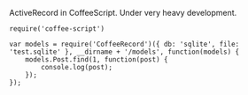 ActiveRecord in CoffeeScript. Under very heavy development.


```
require('coffee-script')

var models = require('CoffeeRecord')({ db: 'sqlite', file: 'test.sqlite' }, __dirname + '/models', function(models) {
    models.Post.find(1, function(post) {
        console.log(post);
    });
});
```